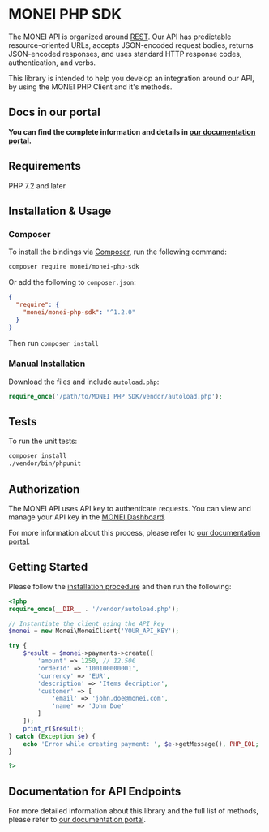# MONEI PHP SDK

The MONEI API is organized around [REST](https://en.wikipedia.org/wiki/Representational_State_Transfer). Our API has predictable resource-oriented URLs, accepts JSON-encoded request bodies, returns JSON-encoded responses, and uses standard HTTP response codes, authentication, and verbs.

This library is intended to help you develop an integration around our API, by using the MONEI PHP Client and it's methods.

## Docs in our portal

**You can find the complete information and details in [our documentation portal](https://docs.monei.com/api/).**

## Requirements

PHP 7.2 and later

## Installation & Usage

### Composer

To install the bindings via [Composer](http://getcomposer.org/), run the following command:

```bash
composer require monei/monei-php-sdk
```

Or add the following to `composer.json`:

```json
{
  "require": {
    "monei/monei-php-sdk": "^1.2.0"
  }
}
```

Then run `composer install`

### Manual Installation

Download the files and include `autoload.php`:

```php
require_once('/path/to/MONEI PHP SDK/vendor/autoload.php');
```

## Tests

To run the unit tests:

```bash
composer install
./vendor/bin/phpunit
```


## Authorization

The MONEI API uses API key to authenticate requests. You can view and manage your API key in the [MONEI Dashboard](https://dashboard.monei.com/settings/api).

For more information about this process, please refer to [our documentation portal](https://docs.monei.com/api/#section/Authentication).



## Getting Started

Please follow the [installation procedure](#installation--usage) and then run the following:

```php
<?php
require_once(__DIR__ . '/vendor/autoload.php');

// Instantiate the client using the API key
$monei = new Monei\MoneiClient('YOUR_API_KEY');

try {
    $result = $monei->payments->create([
        'amount' => 1250, // 12.50€
        'orderId' => '100100000001',
        'currency' => 'EUR',
        'description' => 'Items decription',
        'customer' => [
            'email' => 'john.doe@monei.com',
            'name' => 'John Doe'
        ]
    ]);
    print_r($result);
} catch (Exception $e) {
    echo 'Error while creating payment: ', $e->getMessage(), PHP_EOL;
}

?>
```

## Documentation for API Endpoints

For more detailed information about this library and the full list of methods, please refer to [our documentation portal](https://docs.monei.com/api/).
